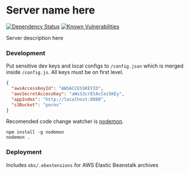# Server name here
[![Dependency Status](https://david-dm.org/blumoon/hapi-boilerplate.svg)](https://david-dm.org/blumoon/hapi-boilerplate)
[![Known Vulnerabilities](https://snyk.io/test/github/blumoon/hapi-boilerplate/badge.svg)](https://snyk.io/test/github/blumoon/hapi-boilerplate)

Server description here

### Development
Put sensitive dev keys and local configs to `/config.json` which is merged inside `/config.js`. All keys must be on first level.
```json
{
  "awsAccessKeyId": "AWSACCESSKEYID",
  "awsSecretAccessKey": "aWsS3crEtAcCes5KEy",
  "appIndex": "http://localhost:8080",
  "s3Bucket": "porns"
}
```
Recomended code change watcher is [nodemon](https://nodemon.io/).
```shell
npm install -g nodemon
nodemon .
```

### Deployment
Includes `ebs/.ebextensions` for AWS Elastic Beanstalk archives
